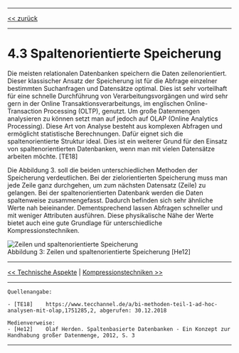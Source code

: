 ***

[<< zurück](02_toc.md)

***

# 4.3 Spaltenorientierte Speicherung

Die meisten relationalen Datenbanken speichern die Daten zeilenorientiert. Dieser klassischer Ansatz der Speicherung ist für die Abfrage einzelner bestimmten Suchanfragen und Datensätze optimal. Dies ist sehr vorteilhaft für eine schnelle Durchführung von Verarbeitungsvorgängen und wird sehr gern in der Online Transaktionsverarbeitungs, im englischen Online-Transaction Processing (OLTP), genutzt. Um große Datenmengen analysieren zu können setzt man auf jedoch auf OLAP (Online Analytics Processing). Diese Art von Analyse besteht aus komplexen Abfragen und ermöglicht statistische Berechnungen. Dafür eignet sich die spaltenorientierte Struktur ideal. Dies ist ein weiterer Grund für den Einsatz von spaltenorientierten Datenbanken, wenn man mit vielen Datensätze arbeiten möchte. [TE18]

Die Abbildung 3. soll die beiden unterschiedlichen Methoden der Speicherung verdeutlichen. Bei der zielorientierten Speicherung muss man jede Zeile ganz durchgehen, um zum nächsten Datensatz (Zeile) zu gelangen. Bei der spaltenorientierten Datenbank werden die Daten spaltenweise zusammengefasst. Dadurch befinden sich sehr ähnliche Werte nah beieinander. Dementsprechend lassen Abfragen schneller und mit weniger Attributen ausführen. Diese physikalische Nähe der Werte bietet auch eine gute Grundlage für unterschiedliche Kompressionstechniken. 


![Zeilen und spaltenorientierte Speicherung](files/speicherung.png)   
Abbildung 3: Zeilen und spaltenorientierte Speicherung [He12]


***

[<< Technische Aspekte](06-2_technical_aspects.md) | [Kompressionstechniken >>](06-4_compression.md)

***

```
Quellenangabe:

- [TE18]    https://www.tecchannel.de/a/bi-methoden-teil-1-ad-hoc-analysen-mit-olap,1751285,2, abgerufen: 30.12.2018

Medienverweise:
- [He12]    Olaf Herden. Spaltenbasierte Datenbanken - Ein Konzept zur Handhabung großer Datenmenge, 2012, S. 3
```
***
